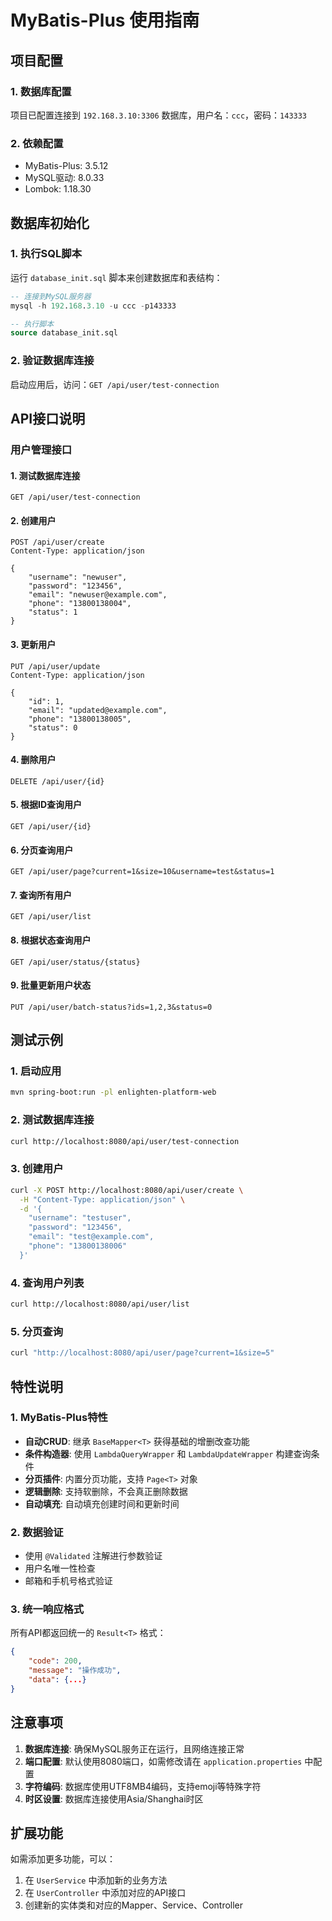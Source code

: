 # MyBatis-Plus 使用指南

## 项目配置

### 1. 数据库配置
项目已配置连接到 `192.168.3.10:3306` 数据库，用户名：`ccc`，密码：`143333`

### 2. 依赖配置
- MyBatis-Plus: 3.5.12
- MySQL驱动: 8.0.33
- Lombok: 1.18.30

## 数据库初始化

### 1. 执行SQL脚本
运行 `database_init.sql` 脚本来创建数据库和表结构：

```sql
-- 连接到MySQL服务器
mysql -h 192.168.3.10 -u ccc -p143333

-- 执行脚本
source database_init.sql
```

### 2. 验证数据库连接
启动应用后，访问：`GET /api/user/test-connection`

## API接口说明

### 用户管理接口

#### 1. 测试数据库连接
```
GET /api/user/test-connection
```

#### 2. 创建用户
```
POST /api/user/create
Content-Type: application/json

{
    "username": "newuser",
    "password": "123456",
    "email": "newuser@example.com",
    "phone": "13800138004",
    "status": 1
}
```

#### 3. 更新用户
```
PUT /api/user/update
Content-Type: application/json

{
    "id": 1,
    "email": "updated@example.com",
    "phone": "13800138005",
    "status": 0
}
```

#### 4. 删除用户
```
DELETE /api/user/{id}
```

#### 5. 根据ID查询用户
```
GET /api/user/{id}
```

#### 6. 分页查询用户
```
GET /api/user/page?current=1&size=10&username=test&status=1
```

#### 7. 查询所有用户
```
GET /api/user/list
```

#### 8. 根据状态查询用户
```
GET /api/user/status/{status}
```

#### 9. 批量更新用户状态
```
PUT /api/user/batch-status?ids=1,2,3&status=0
```

## 测试示例

### 1. 启动应用
```bash
mvn spring-boot:run -pl enlighten-platform-web
```

### 2. 测试数据库连接
```bash
curl http://localhost:8080/api/user/test-connection
```

### 3. 创建用户
```bash
curl -X POST http://localhost:8080/api/user/create \
  -H "Content-Type: application/json" \
  -d '{
    "username": "testuser",
    "password": "123456",
    "email": "test@example.com",
    "phone": "13800138006"
  }'
```

### 4. 查询用户列表
```bash
curl http://localhost:8080/api/user/list
```

### 5. 分页查询
```bash
curl "http://localhost:8080/api/user/page?current=1&size=5"
```

## 特性说明

### 1. MyBatis-Plus特性
- **自动CRUD**: 继承 `BaseMapper<T>` 获得基础的增删改查功能
- **条件构造器**: 使用 `LambdaQueryWrapper` 和 `LambdaUpdateWrapper` 构建查询条件
- **分页插件**: 内置分页功能，支持 `Page<T>` 对象
- **逻辑删除**: 支持软删除，不会真正删除数据
- **自动填充**: 自动填充创建时间和更新时间

### 2. 数据验证
- 使用 `@Validated` 注解进行参数验证
- 用户名唯一性检查
- 邮箱和手机号格式验证

### 3. 统一响应格式
所有API都返回统一的 `Result<T>` 格式：
```json
{
    "code": 200,
    "message": "操作成功",
    "data": {...}
}
```

## 注意事项

1. **数据库连接**: 确保MySQL服务正在运行，且网络连接正常
2. **端口配置**: 默认使用8080端口，如需修改请在 `application.properties` 中配置
3. **字符编码**: 数据库使用UTF8MB4编码，支持emoji等特殊字符
4. **时区设置**: 数据库连接使用Asia/Shanghai时区

## 扩展功能

如需添加更多功能，可以：
1. 在 `UserService` 中添加新的业务方法
2. 在 `UserController` 中添加对应的API接口
3. 创建新的实体类和对应的Mapper、Service、Controller
